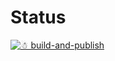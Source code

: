 # Status

[![☃ build-and-publish](https://github.com/mazoea/docker-flake8/actions/workflows/ci.yml/badge.svg?branch=latest)](https://github.com/mazoea/docker-flake8/actions/workflows/ci.yml)
